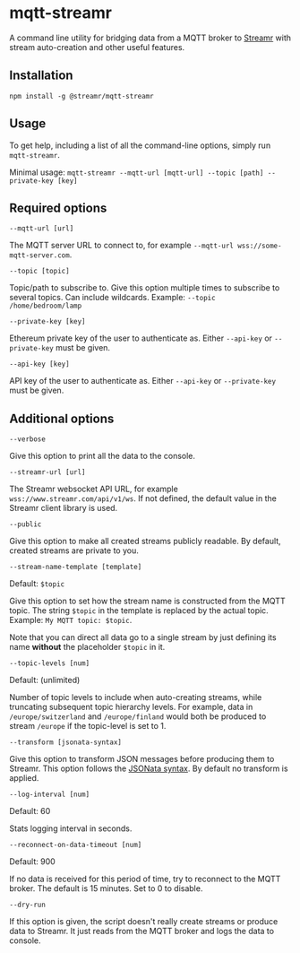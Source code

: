 # mqtt-streamr

A command line utility for bridging data from a MQTT broker to [Streamr](https://www.streamr.com) with
stream auto-creation and other useful features.

## Installation

```
npm install -g @streamr/mqtt-streamr
```

## Usage
To get help, including a list of all the command-line options, simply run `mqtt-streamr`.

Minimal usage: `mqtt-streamr --mqtt-url [mqtt-url] --topic [path] --private-key [key]`

## Required options

`--mqtt-url [url]`

The MQTT server URL to connect to, for example `--mqtt-url wss://some-mqtt-server.com`.

`--topic [topic]`

Topic/path to subscribe to. Give this option multiple times to subscribe to several topics.
Can include wildcards. Example: `--topic /home/bedroom/lamp`

`--private-key [key]`

Ethereum private key of the user to authenticate as. Either `--api-key` or `--private-key` must be given.

`--api-key [key]`

API key of the user to authenticate as. Either `--api-key` or `--private-key` must be given.

## Additional options

`--verbose`

Give this option to print all the data to the console.

`--streamr-url [url]`

The Streamr websocket API URL, for example `wss://www.streamr.com/api/v1/ws`. If not defined,
the default value in the Streamr client library is used.

`--public`

Give this option to make all created streams publicly readable. By default, created streams are
private to you.

`--stream-name-template [template]`

Default: `$topic`

Give this option to set how the stream name is constructed from the MQTT topic. 
The string `$topic` in the template is replaced by the actual topic. 
Example: `My MQTT topic: $topic`. 

Note that you can direct all data go to a single stream by just defining its name **without** the
placeholder `$topic` in it.

`--topic-levels [num]`

Default: (unlimited)

Number of topic levels to include when auto-creating streams, while truncating subsequent 
topic hierarchy levels. For example, data in `/europe/switzerland` and `/europe/finland` 
would both be produced to stream `/europe` if the topic-level is set to 1.

`--transform [jsonata-syntax]`

Give this option to transform JSON messages before producing them to Streamr. This option follows the 
[JSONata syntax](https://docs.jsonata.org). By default no transform is applied.

`--log-interval [num]`

Default: 60

Stats logging interval in seconds.

`--reconnect-on-data-timeout [num]`

Default: 900

If no data is received for this period of time, try to reconnect to the MQTT broker. The default is 15 minutes. 
Set to 0 to disable.

`--dry-run`

If this option is given, the script doesn't really create streams or produce data to Streamr.
It just reads from the MQTT broker and logs the data to console.

